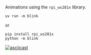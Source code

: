 Animations using the `rpi_ws281x` library.

```
uv run -m blink
```

or

```
pip install rpi_ws281x
python -m blink
```

[![asciicast](https://asciinema.org/a/qGkErs8eLW9sWTCipOG2hSwtP.svg)](https://asciinema.org/a/qGkErs8eLW9sWTCipOG2hSwtP)
